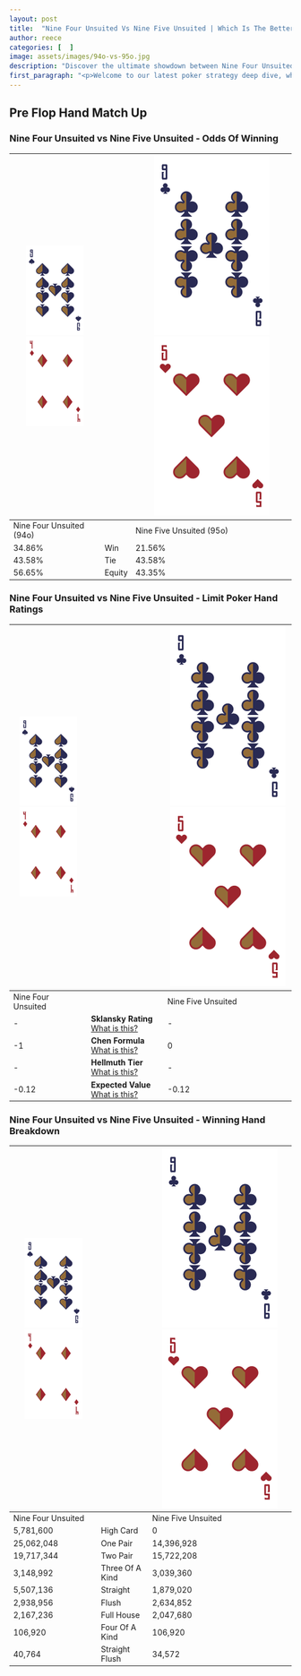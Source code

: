 ```yaml
---
layout: post
title:  "Nine Four Unsuited Vs Nine Five Unsuited | Which Is The Better Hand In Poker? A Complete Guide"
author: reece
categories: [  ]
image: assets/images/94o-vs-95o.jpg
description: "Discover the ultimate showdown between Nine Four Unsuited and Nine Five Unsuited in poker! Uncover the odds, strategies, and scenarios where one hand triumphs over the other. Get ready to up your poker game with this thrilling analysis."
first_paragraph: "<p>Welcome to our latest poker strategy deep dive, where we're pitting two distinct hands against each other in a high-stakes showdown: Nine Four Unsuited vs Nine Five Unsuited.</p><p>In the dynamic world of poker, every decision counts, and knowing which hand holds the upper hand is key to your success at the table.</p><p>In this article, we'll dissect these two hands, explore the scenarios where one dominates the other, and equip you with the knowledge to make strategic choices that can tip the odds in your favor.</p><p>Get ready to unravel the intriguing dynamics of these poker hands and elevate your game to new heights.</p>"
---
```




[comment]: # (sp0)

## Pre Flop Hand Match Up

<div class="table hand-ratings" markdown="1"> 



### Nine Four Unsuited vs Nine Five Unsuited - Odds Of Winning


    
| ![image info](assets/images/hand1/9.png) ![image info](assets/images/hand1/4o.png) |  | ![image info](assets/images/hand2/9.png) ![image info](assets/images/hand2/5o.png) |
| -------- | -------- | -------- |
| Nine Four Unsuited (94o) |  | Nine Five Unsuited (95o) |
| 34.86% | Win | 21.56% |
| 43.58% | Tie | 43.58% |
| 56.65% | Equity | 43.35% |




[comment]: # (sp1)



### Nine Four Unsuited vs Nine Five Unsuited - Limit Poker Hand Ratings


    
| ![image info](assets/images/hand1/9.png) ![image info](assets/images/hand1/4o.png) |  | ![image info](assets/images/hand2/9.png) ![image info](assets/images/hand2/5o.png) |
| -------- | -------- | -------- |
| Nine Four Unsuited |  | Nine Five Unsuited |
| - | **Sklansky Rating** [What is this?](/sklansky-rating-explained) | - |
| -1 | **Chen Formula** [What is this?](/chen-formula-explained) | 0 |
| - | **Hellmuth Tier** [What is this?](/Hellmuth-tier-explained) | - |
| -0.12 | **Expected Value** [What is this?](/expected-value-explained) | -0.12 |




[comment]: # (sp2)



### Nine Four Unsuited vs Nine Five Unsuited - Winning Hand Breakdown


    
| ![image info](assets/images/hand1/9.png) ![image info](assets/images/hand1/4o.png) |  | ![image info](assets/images/hand2/9.png) ![image info](assets/images/hand2/5o.png) |
| -------- | -------- | -------- |
| Nine Four Unsuited |  | Nine Five Unsuited |
| 5,781,600 | High Card | 0 |
| 25,062,048 | One Pair | 14,396,928 |
| 19,717,344 | Two Pair | 15,722,208 |
| 3,148,992 | Three Of A Kind | 3,039,360 |
| 5,507,136 | Straight | 1,879,020 |
| 2,938,956 | Flush | 2,634,852 |
| 2,167,236 | Full House | 2,047,680 |
| 106,920 | Four Of A Kind | 106,920 |
| 40,764 | Straight Flush | 34,572 |




[comment]: # (sp3)



</div>

[comment]: # (sp4)



[comment]: # (sp5)

